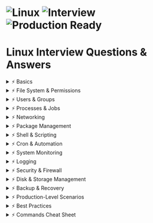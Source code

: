 # ![Linux](https://img.shields.io/badge/Linux-Kernel-blue?style=for-the-badge) ![Interview](https://img.shields.io/badge/Interview-Questions-green?style=for-the-badge) ![Production Ready](https://img.shields.io/badge/Production-Ready-orange?style=for-the-badge)

# Linux Interview Questions & Answers

<details>
<summary>⚡ Basics</summary>
- **What is Linux?**  
  An open-source, Unix-like operating system kernel used widely in servers and cloud systems.

- **Difference between Linux and UNIX?**  
  Linux is open-source; UNIX is proprietary. Linux has multiple distributions.

- **What is a Kernel?**  
  Core part of the OS managing hardware, processes, and memory.

- **What are Shells in Linux?**  
  Command interpreters (e.g., Bash, Zsh) that allow user interaction with the OS.

- **What is a distribution?**  
  A Linux OS package including kernel, tools, and libraries (e.g., Ubuntu, CentOS).

- **Explain open-source vs free software.**  
  Open-source code can be modified; free software may or may not allow modification.
</details>

<details>
<summary>⚡ File System & Permissions</summary>
- **Linux file system hierarchy?**  
  Root `/`, `/home`, `/var`, `/etc`, `/usr`, `/tmp`, etc.

- **Explain file permissions.**  
  Read(r), Write(w), Execute(x) for User, Group, Others.

- **How to change permissions?**  
  `chmod [options] permissions file`

- **How to change ownership?**  
  `chown user:group file`

- **Difference between hard link and soft link?**  
  Hard link points to inode; soft link points to file path.

- **What is the difference between relative and absolute path?**  
  Relative path is from current directory; absolute path starts from `/`.
</details>

<details>
<summary>⚡ Users & Groups</summary>
- **How to add a new user?**  
  `useradd username` or `adduser username`

- **How to delete a user?**  
  `userdel username` (use `-r` to remove home dir)

- **How to modify user details?**  
  `usermod -aG group username`

- **How to list groups of a user?**  
  `groups username`

- **What is /etc/passwd and /etc/shadow?**  
  `/etc/passwd` stores user info; `/etc/shadow` stores encrypted passwords.
</details>

<details>
<summary>⚡ Processes & Jobs</summary>
- **How to list running processes?**  
  `ps aux` or `top`

- **How to kill a process?**  
  `kill PID` or `kill -9 PID` for force kill

- **Difference between foreground & background processes?**  
  Foreground runs attached to terminal; background runs detached using `&`.

- **What is a zombie process?**  
  Process finished execution but still has an entry in process table.

- **How to check process CPU/memory usage?**  
  `top` or `htop` or `ps aux --sort=-%mem`
</details>

<details>
<summary>⚡ Networking</summary>
- **How to check network interfaces?**  
  `ifconfig` or `ip addr`

- **How to check active connections?**  
  `netstat -tulnp` or `ss -tulnp`

- **How to ping a host?**  
  `ping hostname/IP`

- **How to trace route?**  
  `traceroute hostname`

- **How to check open ports?**  
  `lsof -i` or `netstat -tulnp`

- **How to test network bandwidth?**  
  `iperf` or `speedtest-cli`
</details>

<details>
<summary>⚡ Package Management</summary>
- **How to install packages in Debian/Ubuntu?**  
  `apt-get install package_name`

- **How to install packages in RHEL/CentOS?**  
  `yum install package_name` or `dnf install package_name`

- **How to update all packages?**  
  `apt-get update && apt-get upgrade` or `yum update`

- **How to remove a package?**  
  `apt-get remove package_name` or `yum remove package_name`
</details>

<details>
<summary>⚡ Shell & Scripting</summary>
- **How to run a script?**  
  `bash script.sh` or `./script.sh` (with execute permission)

- **How to pass arguments to a script?**  
  `$1, $2, ... $n` are positional parameters

- **What is a shebang?**  
  `#!/bin/bash` specifies the interpreter for the script

- **Difference between single and double quotes in shell?**  
  Single quotes prevent variable expansion; double quotes allow it

- **How to debug a script?**  
  `bash -x script.sh` shows commands execution step
</details>

<details>
<summary>⚡ Cron & Automation</summary>
- **What is cron?**  
  A scheduler to run tasks automatically at specific intervals.

- **Where is cron configuration stored?**  
  User: `crontab -e`, System: `/etc/crontab`

- **Cron format?**  
  `minute hour day month weekday command`

- **How to list all cron jobs?**  
  `crontab -l`

- **How to run a cron job every day at 5 AM?**  
  `0 5 * * * command`
</details>

<details>
<summary>⚡ System Monitoring</summary>
- **How to check CPU usage?**  
  `top`, `htop`, `mpstat`

- **How to check memory usage?**  
  `free -m` or `vmstat`

- **How to monitor disk usage?**  
  `df -h` for partitions, `du -sh folder` for folder size

- **How to monitor running processes?**  
  `ps aux` or `top`

- **How to check logs in real-time?**  
  `tail -f /var/log/syslog`
</details>

<details>
<summary>⚡ Logging</summary>
- **Where are system logs stored?**  
  `/var/log/` (e.g., `syslog`, `messages`, `auth.log`)

- **How to rotate logs?**  
  `logrotate` automatically rotates and compresses logs

- **How to check authentication logs?**  
  `cat /var/log/auth.log`
</details>

<details>
<summary>⚡ Security & Firewall</summary>
- **How to check active firewall rules?**  
  `iptables -L` or `firewalld --list-all`

- **How to block a port?**  
  `iptables -A INPUT -p tcp --dport 8080 -j DROP`

- **How to check failed login attempts?**  
  `grep "Failed password" /var/log/auth.log`

- **What is SELinux?**  
  Security module enforcing access control policies
</details>

<details>
<summary>⚡ Disk & Storage Management</summary>
- **How to list disks and partitions?**  
  `lsblk` or `fdisk -l`

- **How to check free disk space?**  
  `df -h`

- **How to check folder size?**  
  `du -sh folder`

- **How to mount a disk?**  
  `mount /dev/sdb1 /mnt`

- **How to create filesystem?**  
  `mkfs.ext4 /dev/sdb1`
</details>

<details>
<summary>⚡ Backup & Recovery</summary>
- **How to backup a folder?**  
  `tar -czvf backup.tar.gz /path/to/folder`

- **How to restore a backup?**  
  `tar -xzvf backup.tar.gz -C /restore/path`

- **How to create incremental backup?**  
  Use `rsync -av --link-dest` for incremental backups
</details>

<details>
<summary>⚡ Production-Level Scenarios</summary>
- **High CPU usage?**  
  Use `top`/`htop` to identify process and `kill` or optimize it.

- **High memory usage?**  
  Check `free -m` and `ps aux --sort=-%mem`, restart service if needed.

- **Disk full issue?**  
  Use `df -h` & `du -sh`, remove temp/logs, or expand partition.

- **Network down / latency?**  
  Check `ping`, `traceroute`, firewall rules, restart network service.

- **Service not starting?**  
  Check logs in `/var/log`, permissions, dependencies, restart service.

- **Zombie processes?**  
  Identify parent PID and kill parent or `kill -9` zombie if necessary.
</details>

<details>
<summary>⚡ Best Practices</summary>
- Regularly update and patch OS (`apt-get update && upgrade`).  
- Monitor logs and set alerts for critical services.  
- Use strong passwords and SSH key authentication.  
- Limit root access and use `sudo` for administrative tasks.  
- Automate backups and test recovery procedures.  
- Monitor system resources and plan capacity proactively.  
- Use version control for scripts and configuration files.
</details>

<details>
<summary>⚡ Commands Cheat Sheet</summary>
- **File & Directory:** `ls`, `cd`, `pwd`, `cp`, `mv`, `rm`, `mkdir`, `rmdir`  
- **Permissions:** `chmod`, `chown`, `chgrp`, `umask`  
- **Processes:** `ps aux`, `top`, `htop`, `kill`, `jobs`, `fg`, `bg`  
- **Networking:** `ping`, `ifconfig`, `ip addr`, `netstat`, `ss`, `traceroute`, `curl`, `wget`  
- **Disk & Storage:** `df -h`, `du -sh`, `lsblk`, `fdisk -l`, `mount`, `umount`, `mkfs`  
- **Users & Groups:** `useradd`, `usermod`, `passwd`, `groups`, `id`, `who`  
- **System Monitoring:** `free -m`, `vmstat`, `uptime`, `iostat`, `sar`, `dmesg`  
- **Package Management:** `apt-get`, `yum`, `dnf`  
- **Scripting:** `bash script.sh`, `$1, $2`, `echo`, `read`, `cron`, `crontab`  
- **Logs:** `tail -f /var/log/syslog`, `grep`, `logrotate`  
- **Firewall & Security:** `iptables`, `firewalld`, `ufw`, `selinux`
</details>
